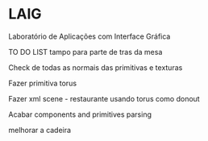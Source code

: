 # LAIG
Laboratório de Aplicações com Interface Gráfica

TO DO LIST
tampo para parte de tras da mesa

Check de todas as normais das primitivas e texturas

Fazer primitiva torus

Fazer xml scene - restaurante usando torus como donout

Acabar components and primitives parsing

melhorar a cadeira

